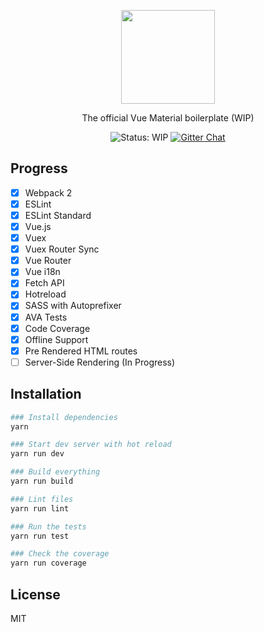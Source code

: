 <p align="center">
  <a href="https://vuematerial.github.io/" target="_blank">
    <img width="150" src="https://vuematerial.github.io/assets/logo-vue-material-green.png">
  </a>
</p>

<p align="center">The official Vue Material boilerplate (WIP)</p>

<p align="center">
  <img src="https://img.shields.io/badge/STATUS-WIP-orange.svg" alt="Status: WIP">

  <a href="https://gitter.im/vuematerial">
    <img src="https://img.shields.io/gitter/room/vuematerial/home.svg" alt="Gitter Chat">
  </a>
</p>

## Progress
- [X] Webpack 2
- [X] ESLint
- [X] ESLint Standard
- [X] Vue.js
- [X] Vuex
- [X] Vuex Router Sync
- [X] Vue Router
- [X] Vue i18n
- [X] Fetch API
- [X] Hotreload
- [X] SASS with Autoprefixer
- [X] AVA Tests
- [X] Code Coverage
- [X] Offline Support
- [X] Pre Rendered HTML routes
- [ ] Server-Side Rendering (In Progress)

## Installation

``` bash
### Install dependencies
yarn

### Start dev server with hot reload
yarn run dev

### Build everything
yarn run build

### Lint files
yarn run lint

### Run the tests
yarn run test

### Check the coverage
yarn run coverage
```

## License
MIT
